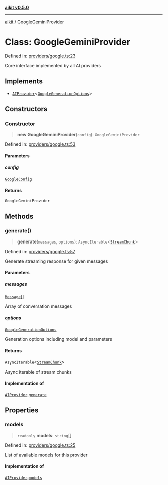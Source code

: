 [**aikit v0.5.0**](../README.md)

---

[aikit](../README.md) / GoogleGeminiProvider

# Class: GoogleGeminiProvider

Defined in: [providers/google.ts:23](https://github.com/chinmaymk/aikit/blob/main/src/providers/google.ts#L23)

Core interface implemented by all AI providers

## Implements

- [`AIProvider`](../interfaces/AIProvider.md)\<[`GoogleGenerationOptions`](../interfaces/GoogleGenerationOptions.md)\>

## Constructors

### Constructor

> **new GoogleGeminiProvider**(`config`): `GoogleGeminiProvider`

Defined in: [providers/google.ts:53](https://github.com/chinmaymk/aikit/blob/main/src/providers/google.ts#L53)

#### Parameters

##### config

[`GoogleConfig`](../interfaces/GoogleConfig.md)

#### Returns

`GoogleGeminiProvider`

## Methods

### generate()

> **generate**(`messages`, `options`): `AsyncIterable`\<[`StreamChunk`](../interfaces/StreamChunk.md)\>

Defined in: [providers/google.ts:57](https://github.com/chinmaymk/aikit/blob/main/src/providers/google.ts#L57)

Generate streaming response for given messages

#### Parameters

##### messages

[`Message`](../interfaces/Message.md)[]

Array of conversation messages

##### options

[`GoogleGenerationOptions`](../interfaces/GoogleGenerationOptions.md)

Generation options including model and parameters

#### Returns

`AsyncIterable`\<[`StreamChunk`](../interfaces/StreamChunk.md)\>

Async iterable of stream chunks

#### Implementation of

[`AIProvider`](../interfaces/AIProvider.md).[`generate`](../interfaces/AIProvider.md#generate)

## Properties

### models

> `readonly` **models**: `string`[]

Defined in: [providers/google.ts:25](https://github.com/chinmaymk/aikit/blob/main/src/providers/google.ts#L25)

List of available models for this provider

#### Implementation of

[`AIProvider`](../interfaces/AIProvider.md).[`models`](../interfaces/AIProvider.md#models)
